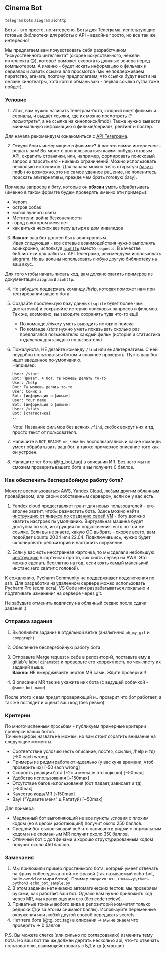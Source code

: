 ## Cinema Bot

`telegram` `bots` `aiogram` `aiohttp`

Боты - это просто, но интересно. Боты для Телеграма, использующие готовые библиотеки для работы с API - вдвойне просто,
но все так же интересно!

Мы предлагаем вам почувствовать себя разработчиком "искусственного интеллекта" (скорее искусственного, нежели интеллекта
🙃), который
поможет скоротать длинные вечера перед компьютером. А именно - будет искать информацию о фильмах и сериалах и давать
ссылки для просмотра
(мы не поддерживаем пиратство, ага-ага, поэтому предполагаем, что ссылки будут вести на онлайн кинотеатры, хотя
кого я обманываю - первая ссылка гугла тоже пойдет).

### Условие

1. Итак, вам нужно написать телеграм-бота, который ищет фильмы и сериалы, и выдаёт ссылки, где их можно посмотреть (*
   *посмотреть**, а не ссылка на кинопоиск/imdb).
   Также нужно вывести минимальную информацию о фильме/сериале, рейтинг и постер.

Для начала рекомендуем ознакомиться с [API Телеграма](https://core.telegram.org/bots/api).

2. Откуда брать информацию о фильмах? А вот это самое интересное - решать вам! Вы можете воспользоваться каким-нибудь
   готовым API, скрапить странички, или, например, формировать поисковый запрос и парсить его - никаких ограничений.
   Можно использовать несколько источников. Для начала можно взять
   открытую [базу c imdb](https://www.imdb.com/interfaces/)
   (но возможно, это не самое удачное решение, не поленитесь поискать альтернативы, прежде чем брать готовую базу).

Примеры запросов к боту, которые он **обязан** уметь обрабатывать (именно в таком формате будем проверять именно эти
примеры):

- Venom
- остров собак
- магия лунного света
- Мстители: война бесконечности
- город в котором меня нет
- как витька чеснок вез леху штыря в дом инвалидов

3. **Важно**: ваш бот должен быть асинхронным.  
   Идея следующая - все сетевые взаимодействия нужно выполнять асинхронно,
   используя [`aiohttp`](https://aiohttp.readthedocs.io/en/stable/#getting-started) вместо `requests`.
   В качестве библиотеки для работы с API Телеграма, рекомендуем использовать
   [aiogram](https://aiogram.readthedocs.io/en/latest/quick_start.html). Но вы вольны использовать любую другую
   библиотеку на ваш вкус.

Для того чтобы начать писать код, вам должно хватить примеров из документации `aiogram` и `aiohttp`.

4. Не забудьте поддержать команду */help*, которая поможет нам при тестировании вашего бота.

5. Создайте простенькую базу данных (`sqlite` будет более чем достаточно) и сохраняйте историю поисковых запросов и
   фильмов. Так же, возможно, вы заходите сохранять туда что-то ещё
    * По команде */history* уметь выводить историю поиска
    * По команде */stats* нужно уметь показывать сколько раз предлагался пользователю каждый фильм
      (история и статистика *отдельная* для каждого пользователя)

6. Пожалуйста, НЕ делайте команду `/find` или её альтернативы. С ней неудобно пользоваться ботом и сложнее проверять.
   Пусть ваш бот ищет введенное по-умолчанию.  
   Например:
   ```text
   User: /start
   Bot: Привет, я бот, ты можешь делать то-то
   User: /help
   Bot: Ты можешь делать то-то
   User: Соник 2
   Bot: [информация о фильме]
   User: Your name
   Bot: [информация о фильме]
   User: /stats
   Bot: [статистика]
   ...
   ```
   Note: Название фильмов без всяких `/find`, скобок вокруг них и тд, просто текст от пользователя.

7. Напишите в `BOT_README.md`, чем вы воспользовались и какие команды умеет обрабатывать ваш бот, а также примерное
   описание того как он устроен.

8. Напишите тег бота (@tg_bot_tag) в описании MR. Без него мы не сможем проверить вашего бота и вы получите 0 баллов.

### Как обеспечить бесперебойную работу бота?

Можете воспользоваться [AWS](https://aws.amazon.com/free/faqs/), [Yandex Cloud](https://cloud.yandex.ru/), любым
другим облачным провайдером, или своим собственным сервером, если он у вас есть.

1. Yandex cloud предоставляет грант для новых пользователей - его вполне хватит, чтобы разместить бота.
   [Здесь можно найти инструкцию от яндекса по созданию своей VM](https://cloud.yandex.ru/docs/compute/quickstart/quick-create-linux) -
   боту должно хватить настроек по умолчанию.
   Виртуальная машина будет доступна по ssh, инструкция по подключению есть по той же ссылке.
   Если вы не знаете, какую ОС выбрать - скорее всего, вам подойдет ubuntu 20.04 или 22.04.
   Подключившись, нужно будет склонировать репозиторий и настроить окружение.

2. Если у вас есть иностранная карточка, то мы сделали небольшую [инструкцию](https://i.imgur.com/EdH5mIT.jpg) в
   картинках про то, как снять сервер на AWS.
   Это можно сделать бесплатно на год, если взять самый маленький инстанс (его хватит с головой).

К сожалению, Pycharm Community не поддерживает подключения по ssh.
Для разработки на удаленном сервере можно использовать Pycharm Pro (если есть), VS Code или разрабатываться локально и
подтягивать изменения на сервере через git.

Не забудьте отменить подписку на облачный сервис после сдачи задания :)

### Отправка задания

1. Выполняйте задание в отдельной ветке (аналогично `oh_my_git` и `compgraph`)

2. Обеспечьте бесперебойную работу бота

3. Отправьте Merge request к себе в репозиторий, поставьте ему в gitlab'е label `cinemabot` и проверьте его корректность
   по чек-листу их заданий выше.  
   **Важно:** НЕ вмердживайте чертов MR сами. Ждите проверки!!!

4. В описании MR так же укажите ник бота (с ведущей собачкой - `@some_bot_name`)

После этого к вам придет проверяющий и.. проверит что бот работает, а так же поглядит и оценит ваш код (без ревью)

### Критерии

По многочисленным просьбам - публикуем примерные критерии проверки ваших ботов.  
Точные цифры назвать не можем, но вам стоит обратить внимание на следующие моменты

* Соответствие условию (есть описание, постер, ссылки, /help и тд) [-50 each wrong]
* Примеры из ридми работают идеально (у вас куча времени, чтоб проверить их) [-50 each wrong]
* Скорость реакции бота (~2с и меньше это хорошо) [~50max]
* Удобство использования [~150max]
* Отсутствие багов использования (бот падает, зависает и тд) [~50max]
* Качество кода/MR [~150max]
* Вау! ("Удивите меня" ц Рататуй) [~50max]

Для примера

* Медленный бот выполняющий не все пункты условия с плохим кодом (но в целом работающий!) получит около 250 баллов.
* Средний бот выполняющий всё что написано в ридми с нормальным кодом и не сломанным MR получит около 350 баллов.
* Отличный бот с доп фичами и хорошо структурированным кодом получит около 450 баллов.

### Замечания

1. Мы приложили пример простенького бота, который умеет отвечать на фразу собеседника этой же фразой
   (так называемый echo-bot, hello-world от мира ботов).
   Пример запуска: `BOT_TOKEN=<python> python3 echo_bot_sample.py`
2. В этом задании нет никаких автоматических тестов: мы проверяем руками, как работает ваш бот.
   Однако вам нужно приложить код через MR, мы кратко оценим его (без code review).
3. Приватные токены любого вида в репозиторий коммитят только редиски 😛(и за это им снимают баллы). Используйте
   переменные окружения или любой другой способ передавать secrets.
4. Нет тега бота (@tg_bot_tag) в описании -> мы не знаем что проверять -> 0 баллов

P.S. Вы можете слегка (или сильно по согласованию) изменить тему бота. Но ваш бот так же должен дергать несколько api,
что-то отвечать пользователю, взаимодействовать с БД и тд (см выше)
